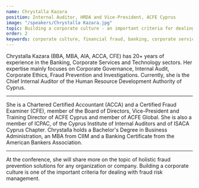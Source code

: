 ```yaml
---
name: Chrystalla Kazara
position: Internal Auditor, HRDA and Vice-President, ACFE Cyprus
image: "/speakers/Chrystalla Kazara.jpg"
topic: Building a corporate culture - an important criteriа for dealing with financial fraud
order: 2
keywords: corporate culture, financial fraud, banking, corporate services, technology, corporate governance, internal audit, corporate ethics, fraud prevention, investigations, human resources, Cyprus, Association of Certified Fraud Examiners, ACFE, ISACA, IIA, CISA, CISSP, CGEIT, CRISC, CIA, regulatory frameworks, compliance, collaboration, banks, payment providers, public sector
---
```


Chrystalla Kazara (BBA, MBA, AIA, ACCA, CFE) has 20+ years of experience in the Banking, Corporate Services and Technology sectors. Her expertise mainly focuses on Corporate Governance, Internal Audit, Corporate Ethics, Fraud Prevention and Investigations. Currently, she is the Chief Internal Auditor of the Human Resource Development Authority of Cyprus.

---

She is a Chartered Certified Accountant (ACCA) and a Certified Fraud Examiner (CFE), member of the Board of Directors, Vice-President and Training Director of ACFE Cyprus and member of ACFE Global. She is also a member of ICPAC, of the Cyprus Institute of Internal Auditors and of ISACA Cyprus Chapter. Chrystalla holds a Bachelor's Degree in Business Administration, an MBA from CIIM and a Banking Certificate from the American Bankers Association.

---

At the conference, she will share more on the topic of holistic fraud prevention solutions for any organization or company. Building a corporate culture is one of the important criteria for dealing with fraud risk management.
